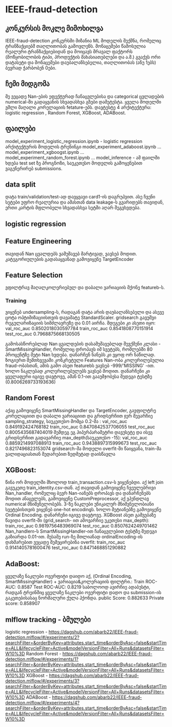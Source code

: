 # IEEE-fraud-detection
## კონკურსის მოკლე მიმოხილვა
IEEE-fraud-detection კონკურსში მიზანია ML მოდელის შექმნა, რომელიც ტრანზაქციებშ თაღლითობას გამოვლენს. მონაცემები წამოსულია რეალური ტრანზაქციებიდან და მოიცავს მრავალ ფაქტორს (მოწყობილობის ტიპი, პროდუქტის მახასიათებლები და ა.შ.) გვაქვს ორი დატასეტი და მონაცემები დაუბალანსებელია, თაღლითობას (ანუ 1ებს) ბევრად ჭარბობენ 0ები.
## ჩემი მიდგომა
მე ვეცადე Nan-ების ეფექტურად ჩანაცვლებისა და categorical ცვლადების numerical-ში გადაყვანის სხვადასხვა გზები დამეტესტა. ყველა მოდელში ვშლი მაღალი კორელაციის fetature-ებს. დავტესტე 4 არქიტექტურა: logistic regression
, Random Forest, XGBoost, ADABoost. 
## ფაილები
model_experiment_logistic_regression.ipynb - logistic regression არქიტექტურის მოდელის ტრენინგი
model_experiment_adaboost.ipynb ...
model_experiment_xgboogst.ipynb  ...
model_experiment_random_forest.ipynb ...
model_inference - ამ ფაილში ხდება test set ზე პროგნოზი, საუკეთესო მოდელის გამოყენებით ვაგენერირებ submissions. 

## data split
დატა train/validation/test-ად დავყვავი card1-ის დაგრუპვით. ასე ჩვენი სეტები უფრო რეალურია და ამასთან data leakage-ს გვარიდებს თავიდან, ერთი კარტის მფლობელი სხვადასხვა სეტში აღარ შეგვხვდება. 

## logistic regression

## Feature Engineering
თავიდან Nan ცვალდებს ვამუშავებ მარტივად, ვავსებ მოდით. კატეგორიულების გადასაყვანად გამოვიყენე TargetEncoder
## Feature Selection
ვფილტრავ მაღალკოლერიებულ და დაბალი ვარიაციის მქონე featureb-ს.

### Training
ვიყენებ undersampling-ს, რადაგან დატა არის დაუბალანსებელი და ასევე ცოტა ოპტიმიზაციისთვის დავამატე StandardScaler. gridsearch გავუშვი რეგულარიზაციის სიმძლავრეზე და 0.01 აირჩა. შდეგები კი ასეთი იყო:
val_roc_auc 0.8502018030597784
train_roc_auc 0.8541808770151914
test_roc_auc 0.7968875668130505

გამოსასწორებლად  Nan ცვალდების დასამუშავებლად შევქმენი კლასი - SmartMissingHandler, რომელიც დროპავს იმ სვეტებს, რომლებში 80 პროცენტზე მეტი Nan ხვდება. დანარჩენ ნანებს კი ვყოფ ორ ნაწილად. ზოგიერთ შემთხვევაში კონკრეტული Features Nan-ობა კოლერილებულია fraud-ობასთან, ამის გამო ასეთ featurebს ვავსებ -999/'MISSING' -ით. ხოლო ნაკლებად კოლერილებულებს ვავსებ მოდით. დანარჩენი კი ყველაფერი იგივე დავტოვე, ამან 0.1-ით გააუმჯობესა შედეგი ტესტზე (0.8006269733193636)


## Random Forest
აქაც გამოვიყენე SmartMissingHandler და TargetEncoder, გავფილტრე კორელაციით და დაბალი ვარიაციით და გრიდსერჩით ჯერ შევარჩიე sampling_strategy, საუკეთესო მომცა 0.2-მა :
val_roc_auc  0.849192424768182
train_roc_auc 0.8470842537706055
test_roc_auc 0.8005435687404019
შემდეგ ეგ ჰიპერპარამეტრი დავუსეტე და ისევ გრიდსერჩით გადავარჩიე max_depth(საუკეთესო -15):
val_roc_auc 0.8859214997088913
train_roc_auc 0.9438897315999673
test_roc_auc 0.8217496823153074
gridsearch-მა მოდელი overfit-ში წაიყვანა, train-მა ვალიდაციასთან შედარებით ზედმეტად დაისწავლა


## XGBoost:
წინა ორ მოდელში მხოლოდ train_transaction.csv-ს ვიყენებდი. აქ left join გავუკეთე train_identity.csv-თან. აქ თავიდან გამოვიყენე ჩვეულებრივი Nan_handler, რომელიც ბევრ Nan-იანებს დროპავს და დანარჩენებს მოდით ანაცვლებს, გამოვიყენე CustomPreprocessor, აქ ვჰენდლავ numerical მნიშვნელობებს. 3-ზე ნაკლები უნიკალურ მნიშვნელობიანი სვეტებისთვის ვიყენებ one-hot encodingს. ხოლო მეტიანებზე გამოვიყენე Ordinal Encoding. დანარჩენი იგივე დავტოვე. XGBoost ასეთ გაშვებაზე წავიდა overfit-ში (grid_search- ით ამოვარჩიე უკეთესი max_depth):
train_roc_auc 0.9819756483969074
test_roc_auc 0.8507624249701462
Nan_handlerი-ს SmartMissingHandler-ით ჩანაცვლებით ტესტზე შედეგი გაზიარდა 0.01-ით.
მესამე run-ზე მთლიანად ordinalEncoding-ის დახმარებით ვეცადე შემეცირებინა overfit: 
train_roc_auc 0.9141405781600476
test_roc_auc 0.8471468851290882

## AdaBoost:
ყველაზე ნაკლები ოვერფიტი დაიდო აქ, (Ordinal Encoding, SmartMissingHandler) + ვარიაცია&კოლერაციის ფილტრი.:
Train ROC-AUC: 0.8587
Test ROC-AUC: 0.8219
საბოლოოდ ავირჩიე ადაბუსტი, რადგან ტრეინშიც ყველაზე ნაკლები ოვერფიტი დადო და submission-ის გაკეთებისასაც ნორმალური ქულა ჰქონდა.
public Score: 0.882633
Private score: 0.858907

## mlflow tracking - ბმულები
logistic regression - https://dagshub.com/abarb22/IEEE-fraud-detection.mlflow/#/experiments/2?searchFilter=&orderByKey=attributes.start_time&orderByAsc=false&startTime=ALL&lifecycleFilter=Active&modelVersionFilter=All+Runs&datasetsFilter=W10%3D
Random Forest - https://dagshub.com/abarb22/IEEE-fraud-detection.mlflow/#/experiments/1?searchFilter=&orderByKey=attributes.start_time&orderByAsc=false&startTime=ALL&lifecycleFilter=Active&modelVersionFilter=All+Runs&datasetsFilter=W10%3D
XGBoost - https://dagshub.com/abarb22/IEEE-fraud-detection.mlflow/#/experiments/3?searchFilter=&orderByKey=attributes.start_time&orderByAsc=false&startTime=ALL&lifecycleFilter=Active&modelVersionFilter=All+Runs&datasetsFilter=W10%3D
ADABoost - https://dagshub.com/abarb22/IEEE-fraud-detection.mlflow/#/experiments/4?searchFilter=&orderByKey=attributes.start_time&orderByAsc=false&startTime=ALL&lifecycleFilter=Active&modelVersionFilter=All+Runs&datasetsFilter=W10%3D
